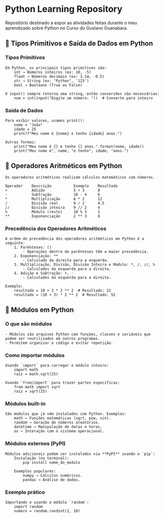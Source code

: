 # Python Learning Repository

Repositório destinado a expor as atividades feitas durante o meu aprendizado sobre Python no Curso do Gustavo Guanabara.

## 📌 Tipos Primitivos e Saída de Dados em Python

### Tipos Primitivos
    Em Python, os principais tipos primitivos são:
        int → Números inteiros (ex: 10, -5)
        float → Números decimais (ex: 3.14, -0.5)
        str → String (ex: "Python", '123')
        bool → Booleano (True ou False)

    O input() sempre retorna uma string, então conversões são necessárias:
        num = int(input("Digite um número: "))  # Converte para inteiro

### Saída de Dados
    Para exibir valores, usamos print():
        nome = "João"
        idade = 25
        print(f"Meu nome é {nome} e tenho {idade} anos.")

    Outras formas:
        print("Meu nome é {} e tenho {} anos.".format(nome, idade))
        print("Meu nome é", nome, "e tenho", idade, "anos.")

## 📌 Operadores Aritméticos em Python

    Os operadores aritméticos realizam cálculos matemáticos com números.

    Operador    Descrição          Exemplo    Resultado
    +           Adição             5 + 3      8
    -           Subtração          10 - 4     6
    *           Multiplicação      6 * 2      12
    /           Divisão real       9 / 2      4.5
    //          Divisão inteira    9 // 2     4
    %           Módulo (resto)     10 % 3     1
    **          Exponenciação      2 ** 3     8

### Precedência dos Operadores Aritméticos
    A ordem de precedência dos operadores aritméticos em Python é a seguinte:
        1. Parênteses: ()
            - Operações dentro de parênteses têm a maior precedência.
        2. Exponenciação: **
            - Calculado da direita para a esquerda.
        3. Multiplicação, Divisão, Divisão Inteira e Módulo: *, /, //, %
            - Calculados da esquerda para a direita.
        4. Adição e Subtração: +, -
            - Calculados da esquerda para a direita.

    Exemplo:
        resultado = 10 + 3 * 2 ** 2  # Resultado: 22
        resultado = (10 + 3) * 2 ** 2  # Resultado: 52

## 📌 Módulos em Python

### O que são módulos
    - Módulos são arquivos Python com funções, classes e variáveis que podem ser reutilizados em outros programas.
    - Permitem organizar o código e evitar repetição.

### Como importar módulos
    Usando `import` para carregar o módulo inteiro:
        import math
        raiz = math.sqrt(25)

    Usando `from/import` para trazer partes específicas:
        from math import sqrt
        raiz = sqrt(25)

### Módulos built-in
    São módulos que já vêm instalados com Python. Exemplos:
        math → Funções matemáticas (sqrt, pow, sin).
        random → Geração de números aleatórios.
        datetime → Manipulação de datas e horas.
        os → Interação com o sistema operacional.

### Módulos externos (PyPI)
    Módulos adicionais podem ser instalados via **PyPI** usando o `pip`:
        Instalação (no terminal):
            pip install nome_do_modulo

        Exemplos populares:
            numpy → Cálculos numéricos.
            pandas → Análise de dados.

### Exemplo prático
    Importando e usando o módulo `random`:
        import random
        numero = random.randint(1, 10)
